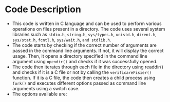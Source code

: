 # **Code Description**
* This code is written in C language and can be used to perform various operations on files present in a directory.
The code uses several system libraries such as `stdio.h`, `string.h`, `sys/types.h`, `unistd.h`, `dirent.h`, `sys/stat.h`, `fcntl.h`, `sys/wait.h`, `and stdlib.h`.
* The code starts by checking if the correct number of arguments are passed in the command line arguments. If not, it will display the correct usage. Then, it opens a directory specified in the command line argument using `opendir()` and checks if it was successfully opened.
* The code then iterates through each file in the directory using readdir() and checks if it is a C file or not by calling the `verificareFisier()` function. If it is a C file, the code then creates a child process using `fork()` and executes different options passed as command line arguments using a switch case.
* The options available are:


